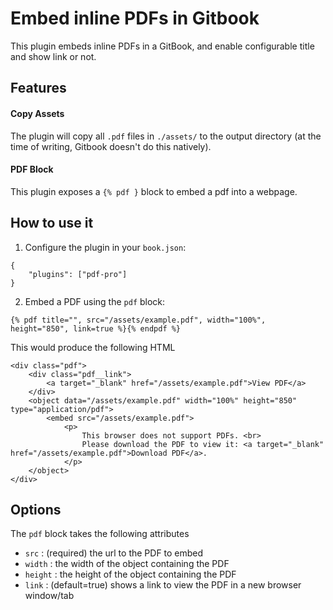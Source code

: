 # Embed inline PDFs in Gitbook

This plugin embeds inline PDFs in a GitBook, and enable configurable title and show link or not.

## Features

#### Copy Assets
The plugin will copy all `.pdf` files in `./assets/` to the output directory (at the time of writing, Gitbook doesn't do this natively).

#### PDF Block

This plugin exposes a `{% pdf }` block to embed a pdf into a webpage.

## How to use it

1) Configure the plugin in your `book.json`:

```
{
    "plugins": ["pdf-pro"]
}
```

2) Embed a PDF using the `pdf` block:

```
{% pdf title="", src="/assets/example.pdf", width="100%", height="850", link=true %}{% endpdf %}
```

This would produce the following HTML

```
<div class="pdf">
    <div class="pdf__link">
    	<a target="_blank" href="/assets/example.pdf">View PDF</a>
    </div>
    <object data="/assets/example.pdf" width="100%" height="850" type="application/pdf">
        <embed src="/assets/example.pdf">
            <p>
                This browser does not support PDFs. <br>
                Please download the PDF to view it: <a target="_blank" href="/assets/example.pdf">Download PDF</a>.
            </p>
    </object>
</div>
```

## Options

The `pdf` block takes the following attributes

* `src` : (required) the url to the PDF to embed
* `width` : the width of the object containing the PDF
* `height` : the height of the object containing the PDF
* `link` : (default=true) shows a link to view the PDF in a new browser window/tab